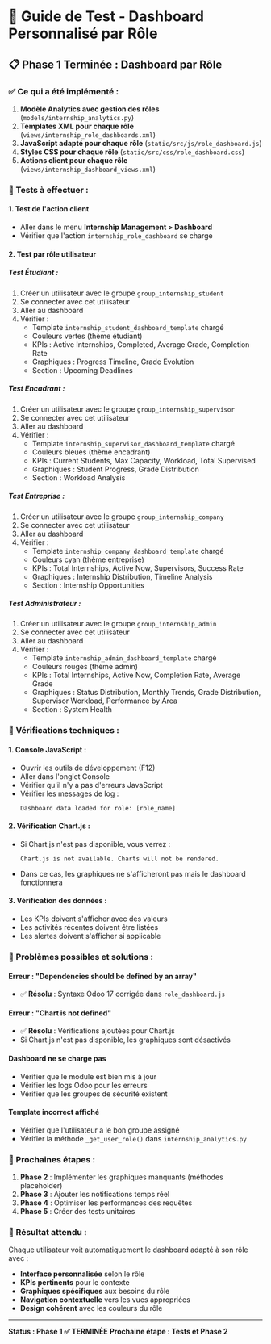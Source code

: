 # 🎯 Guide de Test - Dashboard Personnalisé par Rôle

## 📋 Phase 1 Terminée : Dashboard par Rôle

### ✅ Ce qui a été implémenté :

1. **Modèle Analytics avec gestion des rôles** (`models/internship_analytics.py`)
2. **Templates XML pour chaque rôle** (`views/internship_role_dashboards.xml`)
3. **JavaScript adapté pour chaque rôle** (`static/src/js/role_dashboard.js`)
4. **Styles CSS pour chaque rôle** (`static/src/css/role_dashboard.css`)
5. **Actions client pour chaque rôle** (`views/internship_dashboard_views.xml`)

### 🧪 Tests à effectuer :

#### **1. Test de l'action client**
- Aller dans le menu **Internship Management > Dashboard**
- Vérifier que l'action `internship_role_dashboard` se charge

#### **2. Test par rôle utilisateur**

##### **Test Étudiant :**
1. Créer un utilisateur avec le groupe `group_internship_student`
2. Se connecter avec cet utilisateur
3. Aller au dashboard
4. Vérifier :
   - Template `internship_student_dashboard_template` chargé
   - Couleurs vertes (thème étudiant)
   - KPIs : Active Internships, Completed, Average Grade, Completion Rate
   - Graphiques : Progress Timeline, Grade Evolution
   - Section : Upcoming Deadlines

##### **Test Encadrant :**
1. Créer un utilisateur avec le groupe `group_internship_supervisor`
2. Se connecter avec cet utilisateur
3. Aller au dashboard
4. Vérifier :
   - Template `internship_supervisor_dashboard_template` chargé
   - Couleurs bleues (thème encadrant)
   - KPIs : Current Students, Max Capacity, Workload, Total Supervised
   - Graphiques : Student Progress, Grade Distribution
   - Section : Workload Analysis

##### **Test Entreprise :**
1. Créer un utilisateur avec le groupe `group_internship_company`
2. Se connecter avec cet utilisateur
3. Aller au dashboard
4. Vérifier :
   - Template `internship_company_dashboard_template` chargé
   - Couleurs cyan (thème entreprise)
   - KPIs : Total Internships, Active Now, Supervisors, Success Rate
   - Graphiques : Internship Distribution, Timeline Analysis
   - Section : Internship Opportunities

##### **Test Administrateur :**
1. Créer un utilisateur avec le groupe `group_internship_admin`
2. Se connecter avec cet utilisateur
3. Aller au dashboard
4. Vérifier :
   - Template `internship_admin_dashboard_template` chargé
   - Couleurs rouges (thème admin)
   - KPIs : Total Internships, Active Now, Completion Rate, Average Grade
   - Graphiques : Status Distribution, Monthly Trends, Grade Distribution, Supervisor Workload, Performance by Area
   - Section : System Health

### 🔧 Vérifications techniques :

#### **1. Console JavaScript :**
- Ouvrir les outils de développement (F12)
- Aller dans l'onglet Console
- Vérifier qu'il n'y a pas d'erreurs JavaScript
- Vérifier les messages de log :
  ```
  Dashboard data loaded for role: [role_name]
  ```

#### **2. Vérification Chart.js :**
- Si Chart.js n'est pas disponible, vous verrez :
  ```
  Chart.js is not available. Charts will not be rendered.
  ```
- Dans ce cas, les graphiques ne s'afficheront pas mais le dashboard fonctionnera

#### **3. Vérification des données :**
- Les KPIs doivent s'afficher avec des valeurs
- Les activités récentes doivent être listées
- Les alertes doivent s'afficher si applicable

### 🐛 Problèmes possibles et solutions :

#### **Erreur : "Dependencies should be defined by an array"**
- ✅ **Résolu** : Syntaxe Odoo 17 corrigée dans `role_dashboard.js`

#### **Erreur : "Chart is not defined"**
- ✅ **Résolu** : Vérifications ajoutées pour Chart.js
- Si Chart.js n'est pas disponible, les graphiques sont désactivés

#### **Dashboard ne se charge pas**
- Vérifier que le module est bien mis à jour
- Vérifier les logs Odoo pour les erreurs
- Vérifier que les groupes de sécurité existent

#### **Template incorrect affiché**
- Vérifier que l'utilisateur a le bon groupe assigné
- Vérifier la méthode `_get_user_role()` dans `internship_analytics.py`

### 📝 Prochaines étapes :

1. **Phase 2** : Implémenter les graphiques manquants (méthodes placeholder)
2. **Phase 3** : Ajouter les notifications temps réel
3. **Phase 4** : Optimiser les performances des requêtes
4. **Phase 5** : Créer des tests unitaires

### 🎉 Résultat attendu :

Chaque utilisateur voit automatiquement le dashboard adapté à son rôle avec :
- **Interface personnalisée** selon le rôle
- **KPIs pertinents** pour le contexte
- **Graphiques spécifiques** aux besoins du rôle
- **Navigation contextuelle** vers les vues appropriées
- **Design cohérent** avec les couleurs du rôle

---

**Status : Phase 1 ✅ TERMINÉE**
**Prochaine étape : Tests et Phase 2**
